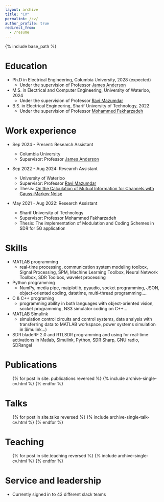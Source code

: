 ```yaml
---
layout: archive
title: "CV"
permalink: /cv/
author_profile: true
redirect_from:
  - /resume
---
```


{% include base_path %}

Education
======
* Ph.D in Electrical Engineering, Columbia University, 2028 (expected)
   * Under the supervision of Professor [James Anderson ](https://www.columbia.edu/~ja3451/index.html)
* M.S. in Electrical and Computer Engineering, University of Waterloo, 2024
    * Under the supervision of Professor [Ravi Mazumdar](https://ece.uwaterloo.ca/~mazum/)
* B.S. in Electrical Engineering, Sharif University of Technology, 2022
    * Under the supervision of Professor [Mohammed Fakharzadeh ](https://sharif.edu/~fakharzadeh/#)

Work experience
======
* Sep 2024 - Present: Research Assistant
  * Columbia University
  * Supervisor: Professor [James Anderson ](https://www.columbia.edu/~ja3451/index.html)

* Sep 2022 - Aug 2024: Research Assistant
  * University of Waterloo
  * Supervisor: Professor [Ravi Mazumdar](https://ece.uwaterloo.ca/~mazum/)
  * Thesis: [On the Calculation of Mutual Information for Channels with Gauss-Markov Noise](https://uwspace.uwaterloo.ca/items/af4d3ce9-3e98-4ddd-bf6e-251997aa5b47)


* May 2021 - Aug 2022: Research Assistant
  * Sharif University of Technology
  * Supervisor: Professor Mohammed Fakharzadeh
  * Thesis: The implementation of Modulation and Coding Schemes in SDR for 5G application
  
Skills
======
* MATLAB programming
    * real-time processing, communication system modeling toolbox, Signal Processing, SPM, Machine Learning Toolbox, Neural Network Toolbox, SDR Toolbox, wavelet processing
* Python programming
    * NumPy, media pipe, matplotlib, pyaudio, socket programming, JSON, object-oriented coding, datetime, multi-thread programming….
* C & C++ programing
    * programming ability in both languages with object-oriented vision, socket programming, NS3 simulator coding on C++…  
* MATLAB Simulink
    * simulation control circuits and control systems, data analysis with transferring data to MATLAB workspace, power systems simulation in Simulink…)
* SDR bladeRF 2.0 and RTLSDR programming and using for real-time activations in Matlab, Simulink, Python, SDR Sharp, GNU radio, SDRangel


Publications
======
  <ul>{% for post in site. publications reversed %}
    {% include archive-single-cv.html %}
  {% endfor %}</ul>
  
Talks
======
  <ul>{% for post in site.talks reversed %}
    {% include archive-single-talk-cv.html  %}
  {% endfor %}</ul>
  
Teaching
======
  <ul>{% for post in site.teaching reversed %}
    {% include archive-single-cv.html %}
  {% endfor %}</ul>
  
Service and leadership
======
* Currently signed in to 43 different slack teams
